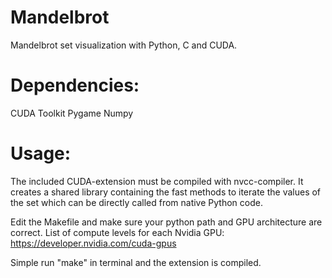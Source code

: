 # Mandelbrot
Mandelbrot set visualization with Python, C and CUDA.

# Dependencies:
CUDA Toolkit
Pygame
Numpy

# Usage:
The included CUDA-extension must be compiled with nvcc-compiler.
It creates a shared library containing the fast methods to iterate the values of the set
which can be directly called from native Python code.

Edit the Makefile and make sure your python path and GPU architecture are correct.
List of compute levels for each Nvidia GPU: https://developer.nvidia.com/cuda-gpus

Simple run "make" in terminal and the extension is compiled.
